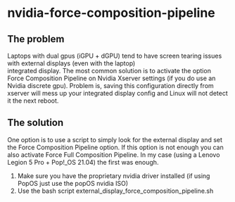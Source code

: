 # nvidia-force-composition-pipeline

## The problem
Laptops with dual gpus (iGPU + dGPU) tend to have screen tearing issues with external displays (even with the laptop)  
integrated display. The most common solution is to activate the option Force Composition Pipeline on Nvidia Xserver settings 
(if you do use an Nvidia discrete gpu). Problem is, saving this configuration directly from xserver will mess up your
integrated display config and Linux will not detect it the next reboot.

## The solution
One option is to use a script to simply look for the external display and set the Force Composition Pipeline option.
If this option is not enough you can also activate Force Full Composition Pipeline. In my case (using a Lenovo Legion 5 Pro + Pop!_OS 21.04)
the first was enough.
1. Make sure you have the proprietary nvidia driver installed (if using PopOS just use the popOS nvidia ISO)
2. Use the bash script external_display_force_composition_pipeline.sh
